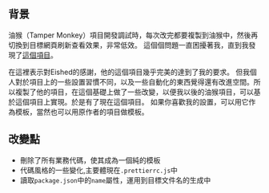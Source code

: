 ## 背景
油猴（Tamper Monkey）項目開發調試時，每次改完都要複製到油猴中，然後再切換到目標網頁刷新查看效果，非常低效。
這個個問題一直困擾著我，直到我發現了[這個項目](https://github.com/Eished/douyu-helper)。

在這裡表示對Eished的感謝，他的這個項目幾乎完美的達到了我的要求。
但我個人對於項目上的一些設置習慣不同，以及一些自動化的東西覺得還有改進空間。所以複製了他的項目，在這個基礎上做了一些改變，以便我以後的油猴項目，可以基於這個項目上實現。於是有了現在這個項目。
如果你喜歡我的設置，可以用它作為模板，當然也可以用原作者的項目做模板。

## 改變點
- 刪除了所有業務代碼，使其成為一個純的模板
- 代碼風格的一些變化,主要體現在`.prettierrc.js`中
- 讀取`package.json`中的`name`屬性，運用到目標文件名的生成中


